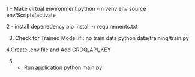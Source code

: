 1 - Make virtual environment
python -m venv env
source env/Scripts/activate

2 - install depenedency
pip install -r requirements.txt

3. Check for Trained Model
if : 
    no train data
    python data/training/train.py

4.Create .env file and Add GROQ_API_KEY

5. - Run application
python main.py




